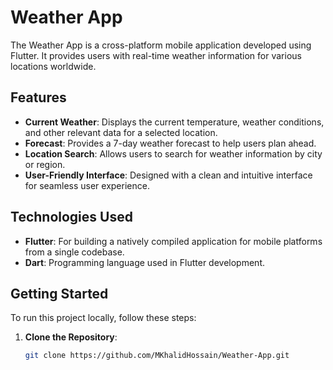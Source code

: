 # Weather App

The Weather App is a cross-platform mobile application developed using Flutter. It provides users with real-time weather information for various locations worldwide.

## Features

- **Current Weather**: Displays the current temperature, weather conditions, and other relevant data for a selected location.
- **Forecast**: Provides a 7-day weather forecast to help users plan ahead.
- **Location Search**: Allows users to search for weather information by city or region.
- **User-Friendly Interface**: Designed with a clean and intuitive interface for seamless user experience.

## Technologies Used

- **Flutter**: For building a natively compiled application for mobile platforms from a single codebase.
- **Dart**: Programming language used in Flutter development.

## Getting Started

To run this project locally, follow these steps:

1. **Clone the Repository**:
   ```bash
   git clone https://github.com/MKhalidHossain/Weather-App.git
